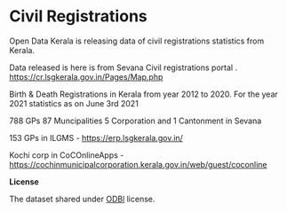 # Civil Registrations
Open Data Kerala is releasing data of  civil registrations statistics from Kerala. 

Data released is here is from Sevana Civil registrations portal . https://cr.lsgkerala.gov.in/Pages/Map.php

Birth & Death Registrations in Kerala from year 2012 to 2020. For the year 2021 statistics as on June 3rd 2021 

788 GPs 87 Muncipalities 5 Corporation  and 1 Cantonment in Sevana 

153 GPs in ILGMS - https://erp.lsgkerala.gov.in/

Kochi corp in CoCOnlineApps - https://cochinmunicipalcorporation.kerala.gov.in/web/guest/coconline


**License**

The dataset shared under [ODBl](http://opendatacommons.org/licenses/odbl/) license.
